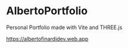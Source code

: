 # AlbertoPortfolio
Personal Portfolio made with Vite and THREE.js

https://albertofinardidev.web.app
